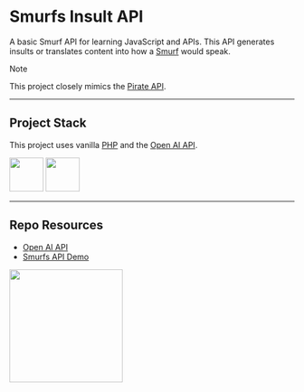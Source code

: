 # Smurfs Insult API

A basic Smurf API for learning JavaScript and APIs. This API generates insults or translates content into how a [Smurf](https://en.wikipedia.org/wiki/The_Smurfs) would speak.

> [!NOTE]
> This project closely mimics the [Pirate API](https://pirate.monkeyness.com/api.html).

---

## Project Stack

This project uses vanilla [PHP](https://www.php.net/) and the [Open AI API](https://platform.openai.com/docs/overview).

<img src="https://console.codeadam.ca/api/image/php" width="60"> <img src="https://console.codeadam.ca/api/image/openai" width="60"> 

---

## Repo Resources

* [Open AI API](https://platform.openai.com/docs/overview)
* [Smurfs API Demo](https://pages.codeadam.ca/smurfs/)
  
<a href="https://codeadam.ca">
<img src="https://cdn.codeadam.ca/images@1.0.0/codeadam-logo-coloured-horizontal.png" width="200">
</a>
